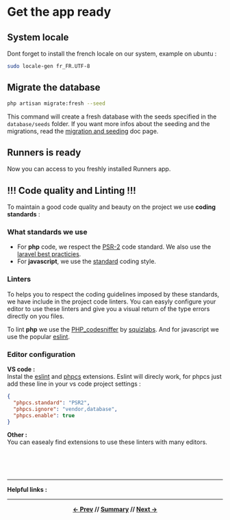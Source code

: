# Get the app ready

## System locale

Dont forget to install the french locale on our system, example on ubuntu :

```sh
sudo locale-gen fr_FR.UTF-8
```

## Migrate the database

```sh
php artisan migrate:fresh --seed
```

This command will create a fresh database with the seeds specified in the `database/seeds` folder.
If you want more infos about the seeding and the migrations, read the [migration and seeding](../app/migrationAndSeeding.md) doc page.

## Runners is ready

Now you can access to you freshly installed Runners app.

## !!! Code quality and Linting !!!

To maintain a good code quality and beauty on the project we use **coding standards** :

### What standards we use

* For **php** code, we respect the [PSR-2](https://www.php-fig.org/psr/psr-2/) code standard. We also use the [laravel best practicies](http://www.laravelbestpractices.com/).
* For **javascript**, we use the [standard](https://github.com/standard/standard) coding style.

### Linters

To helps you to respect the coding guidelines imposed by these standards, we have include in the project code linters. You can easyly configure your editor to use these linters and give you a visual return of the type errors directly on you files.

To lint **php** we use the [PHP_codesniffer](https://github.com/squizlabs/PHP_CodeSniffer) by [squizlabs](https://github.com/squizlabs). And for javascript we use the popular [eslint](https://github.com/eslint/eslint).

### Editor configuration

**VS code :**  
Instal the [eslint](https://marketplace.visualstudio.com/items?itemName=dbaeumer.vscode-eslint) and [phpcs](https://marketplace.visualstudio.com/items?itemName=ikappas.phpcs) extensions.
Eslint will direcly work, for phpcs just add these line in your vs code project settings :

```json
{
  "phpcs.standard": "PSR2",
  "phpcs.ignore": "vendor,database",
  "phpcs.enable": true
}
```

**Other :**  
You can easealy find extensions to use these linters with many editors.

<br>
<br>
<br>
<hr>

**Helpful links :**

<hr>
<div align="center">

**[<- Prev](3_homestead.md) // [Summary](../README.md) // [Next ->](../README.md)**

</div>